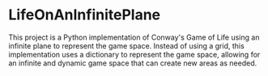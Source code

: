 # LifeOnAnInfinitePlane
This project is a Python implementation of Conway's Game of Life using an infinite plane to represent the game space. Instead of using a grid, this implementation uses a dictionary to represent the game space, allowing for an infinite and dynamic game space that can create new areas as needed.
